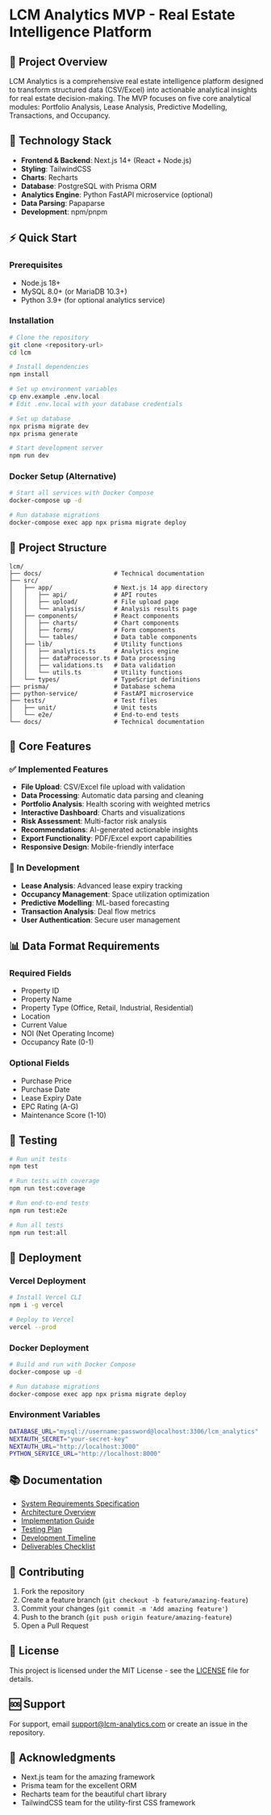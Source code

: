 # LCM Analytics MVP - Real Estate Intelligence Platform

## 🏢 Project Overview

LCM Analytics is a comprehensive real estate intelligence platform designed to transform structured data (CSV/Excel) into actionable analytical insights for real estate decision-making. The MVP focuses on five core analytical modules: Portfolio Analysis, Lease Analysis, Predictive Modelling, Transactions, and Occupancy.

## 🚀 Technology Stack

- **Frontend & Backend**: Next.js 14+ (React + Node.js)
- **Styling**: TailwindCSS
- **Charts**: Recharts
- **Database**: PostgreSQL with Prisma ORM
- **Analytics Engine**: Python FastAPI microservice (optional)
- **Data Parsing**: Papaparse
- **Development**: npm/pnpm

## ⚡ Quick Start

### Prerequisites
- Node.js 18+
- MySQL 8.0+ (or MariaDB 10.3+)
- Python 3.9+ (for optional analytics service)

### Installation

```bash
# Clone the repository
git clone <repository-url>
cd lcm

# Install dependencies
npm install

# Set up environment variables
cp env.example .env.local
# Edit .env.local with your database credentials

# Set up database
npx prisma migrate dev
npx prisma generate

# Start development server
npm run dev
```

### Docker Setup (Alternative)

```bash
# Start all services with Docker Compose
docker-compose up -d

# Run database migrations
docker-compose exec app npx prisma migrate deploy
```

## 📁 Project Structure

```
lcm/
├── docs/                    # Technical documentation
├── src/
│   ├── app/                 # Next.js 14 app directory
│   │   ├── api/             # API routes
│   │   ├── upload/          # File upload page
│   │   └── analysis/        # Analysis results page
│   ├── components/          # React components
│   │   ├── charts/          # Chart components
│   │   ├── forms/           # Form components
│   │   └── tables/          # Data table components
│   ├── lib/                 # Utility functions
│   │   ├── analytics.ts     # Analytics engine
│   │   ├── dataProcessor.ts # Data processing
│   │   ├── validations.ts   # Data validation
│   │   └── utils.ts         # Utility functions
│   └── types/               # TypeScript definitions
├── prisma/                  # Database schema
├── python-service/          # FastAPI microservice
├── tests/                   # Test files
│   ├── unit/                # Unit tests
│   └── e2e/                 # End-to-end tests
└── docs/                    # Technical documentation
```

## 🎯 Core Features

### ✅ Implemented Features
- **File Upload**: CSV/Excel file upload with validation
- **Data Processing**: Automatic data parsing and cleaning
- **Portfolio Analysis**: Health scoring with weighted metrics
- **Interactive Dashboard**: Charts and visualizations
- **Risk Assessment**: Multi-factor risk analysis
- **Recommendations**: AI-generated actionable insights
- **Export Functionality**: PDF/Excel export capabilities
- **Responsive Design**: Mobile-friendly interface

### 🔄 In Development
- **Lease Analysis**: Advanced lease expiry tracking
- **Occupancy Management**: Space utilization optimization
- **Predictive Modelling**: ML-based forecasting
- **Transaction Analysis**: Deal flow metrics
- **User Authentication**: Secure user management

## 📊 Data Format Requirements

### Required Fields
- Property ID
- Property Name
- Property Type (Office, Retail, Industrial, Residential)
- Location
- Current Value
- NOI (Net Operating Income)
- Occupancy Rate (0-1)

### Optional Fields
- Purchase Price
- Purchase Date
- Lease Expiry Date
- EPC Rating (A-G)
- Maintenance Score (1-10)

## 🧪 Testing

```bash
# Run unit tests
npm test

# Run tests with coverage
npm run test:coverage

# Run end-to-end tests
npm run test:e2e

# Run all tests
npm run test:all
```

## 🚀 Deployment

### Vercel Deployment
```bash
# Install Vercel CLI
npm i -g vercel

# Deploy to Vercel
vercel --prod
```

### Docker Deployment
```bash
# Build and run with Docker Compose
docker-compose up -d

# Run database migrations
docker-compose exec app npx prisma migrate deploy
```

### Environment Variables
```bash
DATABASE_URL="mysql://username:password@localhost:3306/lcm_analytics"
NEXTAUTH_SECRET="your-secret-key"
NEXTAUTH_URL="http://localhost:3000"
PYTHON_SERVICE_URL="http://localhost:8000"
```

## 📚 Documentation

- [System Requirements Specification](./docs/srs.md)
- [Architecture Overview](./docs/architecture.md)
- [Implementation Guide](./docs/implementation.md)
- [Testing Plan](./docs/testing.md)
- [Development Timeline](./docs/timeline.md)
- [Deliverables Checklist](./docs/deliverables.md)

## 🤝 Contributing

1. Fork the repository
2. Create a feature branch (`git checkout -b feature/amazing-feature`)
3. Commit your changes (`git commit -m 'Add amazing feature'`)
4. Push to the branch (`git push origin feature/amazing-feature`)
5. Open a Pull Request

## 📄 License

This project is licensed under the MIT License - see the [LICENSE](LICENSE) file for details.

## 🆘 Support

For support, email support@lcm-analytics.com or create an issue in the repository.

## 🎉 Acknowledgments

- Next.js team for the amazing framework
- Prisma team for the excellent ORM
- Recharts team for the beautiful chart library
- TailwindCSS team for the utility-first CSS framework
